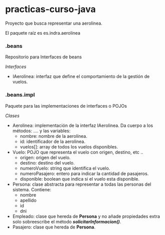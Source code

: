 # practicas-curso-java

Proyecto que busca representar una aerolinea.

El paquete raíz es es.indra.aerolinea
### .beans

Repositorio para Interfaces de beans

  *Interfaces*
  * IAerolinea: interfaz que define el comportamiento de la gestión de vuelos.
  
### .beans.impl

Paquete para las implementaciones de interfaces o POJOs

  *Clases*
  
  * Aerolinea: implementación de la interfaz IAerolinea. Da cuerpo a los métodos: .... y las variables:
    + nombre: nombre de la aerolínea.
    + id: identificador de la aerolinea.
    + vuelos[]: array de todos los vuelos disponibles.
  * Vuelo: POJO que representa el vuelo con origen, destino, etc ..
    + origen: origen del vuelo.
    + destino: destino del vuelo.
    + numeroVuelo: string que identifica el vuelo.
    + numeroPasajero: entero para indicar la cantidad de pasajeros.
    + disponible: boolean que indica si el vuelo esta disponible.
  * Persona: clase abstracta para representar a todas las personas del sistema. Contiene:
    + nombre
    + apellido
    + id
    + dni
  * Empleado: clase que hereda de **Persona** y no añade propiedades extra solo sobreescribe el método ***solicitarInformacion()***.
  * Pasajero: clase que hereda de **Persona**.
  
  
  
  
